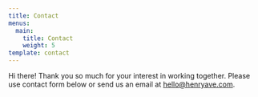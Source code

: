 ```yaml
---
title: Contact
menus:
  main:
    title: Contact
    weight: 5
template: contact
---
```

Hi there! Thank you so much for your interest in working together. Please use contact form below or send us an email at [hello@henryave.com](mailto:hello@henryave.com).